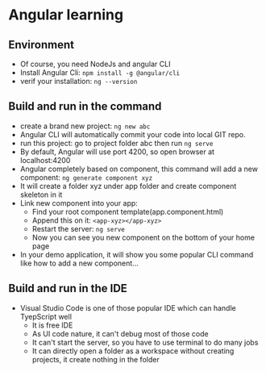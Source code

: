 # Angular learning

## Environment

+ Of course, you need NodeJs and angular CLI
+ Install Angular Cli: `npm install -g @angular/cli`
+ verif your installation: `ng --version`

## Build and run in the command

+ create a brand new project: `ng new abc`
+ Angular CLI will automatically commit your code into local GIT repo.
+ run this project: go to project folder abc then run `ng serve`
+ By default, Angular will use port 4200, so open browser at localhost:4200
+ Angular completely based on component, this command will add a new component: `ng generate component xyz`
+ It will create a folder xyz under app folder and create component skeleton in it
+ Link new component into your app:
	+ Find your root component template(app.component.html)
	+ Append this on it: `<app-xyz></app-xyz>`
	+ Restart the server: `ng serve`
	+ Now you can see you new component on the bottom of your home page
+ In your demo application, it will show you some popular CLI command like how to add a new component...

## Build and run in the IDE
+ Visual Studio Code is one of those popular IDE which can handle TyepScript well
	+ It is free IDE
	+ As UI code nature, it can't debug most of those code
	+ It can't start the server, so you have to use terminal to do many jobs
	+ It can directly open a folder as a workspace without creating projects, it create nothing in the folder


